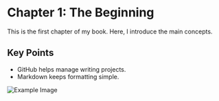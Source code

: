 # Chapter 1: The Beginning

This is the first chapter of my book. Here, I introduce the main concepts.

## Key Points
- GitHub helps manage writing projects.
- Markdown keeps formatting simple.

![Example Image](../images/example.png)
